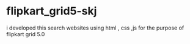 # flipkart_grid5-skj
i developed this search websites using html , css ,js  for the purpose of flipkart grid 5.0
